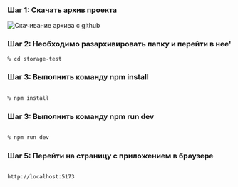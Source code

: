 ### Шаг 1: Скачать архив проекта

![Скачивание архива с github](https://habrastorage.org/webt/62/a2/d2/62a2d24bf14e8982881903.png)
  

### Шаг 2: Необходимо разархивировать папку и перейти в нее'
```bash
% cd storage-test
```

### Шаг 3: Выполнить команду npm install

```bash

% npm install

```

### Шаг 3: Выполнить команду npm run dev

```bash

% npm run dev

```

### Шаг 5: Перейти на страницу с приложением в браузере

```bash

http://localhost:5173

```